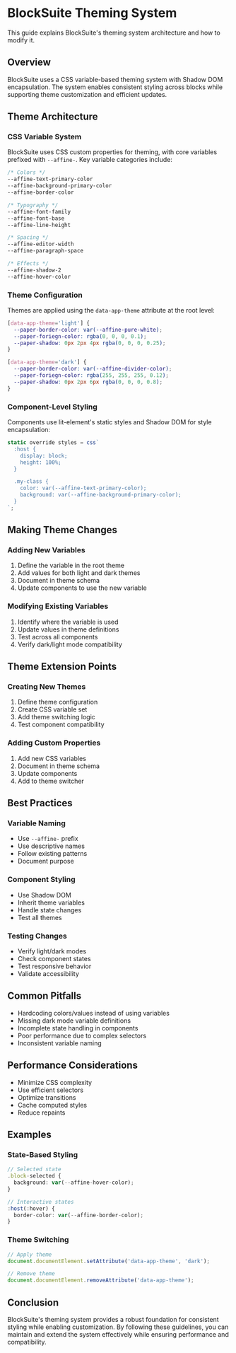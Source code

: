 # BlockSuite Theming System

This guide explains BlockSuite's theming system architecture and how to modify it.

## Overview

BlockSuite uses a CSS variable-based theming system with Shadow DOM encapsulation. The system enables consistent styling across blocks while supporting theme customization and efficient updates.

## Theme Architecture

### CSS Variable System

BlockSuite uses CSS custom properties for theming, with core variables prefixed with `--affine-`. Key variable categories include:

```css
/* Colors */
--affine-text-primary-color
--affine-background-primary-color
--affine-border-color

/* Typography */
--affine-font-family
--affine-font-base
--affine-line-height

/* Spacing */
--affine-editor-width
--affine-paragraph-space

/* Effects */
--affine-shadow-2
--affine-hover-color
```

### Theme Configuration

Themes are applied using the `data-app-theme` attribute at the root level:

```css
[data-app-theme='light'] {
  --paper-border-color: var(--affine-pure-white);
  --paper-foriegn-color: rgba(0, 0, 0, 0.1);
  --paper-shadow: 0px 2px 4px rgba(0, 0, 0, 0.25);
}

[data-app-theme='dark'] {
  --paper-border-color: var(--affine-divider-color);
  --paper-foriegn-color: rgba(255, 255, 255, 0.12);
  --paper-shadow: 0px 2px 6px rgba(0, 0, 0, 0.8);
}
```

### Component-Level Styling

Components use lit-element's static styles and Shadow DOM for style encapsulation:

```typescript
static override styles = css`
  :host {
    display: block;
    height: 100%;
  }

  .my-class {
    color: var(--affine-text-primary-color);
    background: var(--affine-background-primary-color);
  }
`;
```

## Making Theme Changes

### Adding New Variables

1. Define the variable in the root theme
2. Add values for both light and dark themes
3. Document in theme schema
4. Update components to use the new variable

### Modifying Existing Variables

1. Identify where the variable is used
2. Update values in theme definitions
3. Test across all components
4. Verify dark/light mode compatibility

## Theme Extension Points

### Creating New Themes

1. Define theme configuration
2. Create CSS variable set
3. Add theme switching logic
4. Test component compatibility

### Adding Custom Properties

1. Add new CSS variables
2. Document in theme schema
3. Update components
4. Add to theme switcher

## Best Practices

### Variable Naming

- Use `--affine-` prefix
- Use descriptive names
- Follow existing patterns
- Document purpose

### Component Styling

- Use Shadow DOM
- Inherit theme variables
- Handle state changes
- Test all themes

### Testing Changes

- Verify light/dark modes
- Check component states
- Test responsive behavior
- Validate accessibility

## Common Pitfalls

- Hardcoding colors/values instead of using variables
- Missing dark mode variable definitions
- Incomplete state handling in components
- Poor performance due to complex selectors
- Inconsistent variable naming

## Performance Considerations

- Minimize CSS complexity
- Use efficient selectors
- Optimize transitions
- Cache computed styles
- Reduce repaints

## Examples

### State-Based Styling

```typescript
// Selected state
.block-selected {
  background: var(--affine-hover-color);
}

// Interactive states
:host(:hover) {
  border-color: var(--affine-border-color);
}
```

### Theme Switching

```typescript
// Apply theme
document.documentElement.setAttribute('data-app-theme', 'dark');

// Remove theme
document.documentElement.removeAttribute('data-app-theme');
```

## Conclusion

BlockSuite's theming system provides a robust foundation for consistent styling while enabling customization. By following these guidelines, you can maintain and extend the system effectively while ensuring performance and compatibility.
